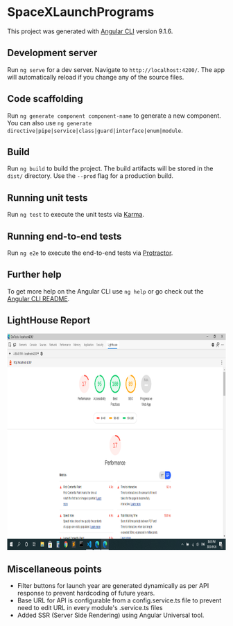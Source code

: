 # SpaceXLaunchPrograms

This project was generated with [Angular CLI](https://github.com/angular/angular-cli) version 9.1.6.

## Development server

Run `ng serve` for a dev server. Navigate to `http://localhost:4200/`. The app will automatically reload if you change any of the source files.

## Code scaffolding

Run `ng generate component component-name` to generate a new component. You can also use `ng generate directive|pipe|service|class|guard|interface|enum|module`.

## Build

Run `ng build` to build the project. The build artifacts will be stored in the `dist/` directory. Use the `--prod` flag for a production build.

## Running unit tests

Run `ng test` to execute the unit tests via [Karma](https://karma-runner.github.io).

## Running end-to-end tests

Run `ng e2e` to execute the end-to-end tests via [Protractor](http://www.protractortest.org/).

## Further help

To get more help on the Angular CLI use `ng help` or go check out the [Angular CLI README](https://github.com/angular/angular-cli/blob/master/README.md).

## LightHouse Report
<img src="screenshots/LightHouse.png" width="800px" height="500px">

## Miscellaneous points
<ul>
<li>
Filter buttons for launch year are generated dynamically as per API response to prevent hardcoding of future years.
</li>
<li>
Base URL for API is configurable from a config.service.ts file to prevent need to edit URL in every module's .service.ts files
</li>
<li>
Added SSR (Server Side Rendering) using Angular Universal tool.
</li>
</ul>